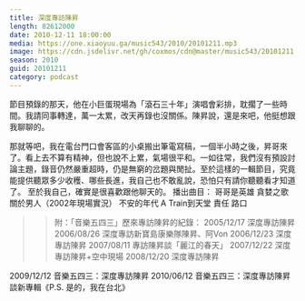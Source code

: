 ```yaml
---
title: 深度專訪陳昇
length: 82612000
date: 2010-12-11 18:00:00
media: https://one.xiaoyuu.ga/music543/2010/20101211.mp3
image: https://cdn.jsdelivr.net/gh/coxmos/cdn@master/music543/20101211.jpg
season: 2010
guid: 20101211
category: podcast
---
```


節目預錄的那天，他在小巨蛋現場為「滾石三十年」演唱會彩排，耽擱了一些時間。我請同事轉達，萬一太累，改天再錄也沒關係。陳昇說，還是來吧，他挺想跟我聊聊的。

那就等吧，我在電台門口會客區的小桌搬出筆電寫稿，一個半小時之後，昇哥來了。看上去不算有精神，但也說不上累，氣場很平和。一如往常，我們沒有預設討論主題，錄音仍然嚴重超時，仍是無窮的岔題與閒扯。至於這樣的一輯節目，究竟能提供聽眾多少收穫、哪些長進，我自己也不敢亂說，恐怕只有請你聽聽看才知道了。
至於我自己，確實是很喜歡跟他聊天的。
播出曲目：
哥哥是英雄
貪婪之歌
關於男人（2002年現場實況）
不安的年代
A Train到天堂
責任
路口
>> 附：「音樂五四三」歷來專訪陳昇的紀錄：
2005/12/17 深度專訪陳昇
2006/08/26 深度專訪新寶島康樂隊陳昇、阿Von
2006/12/23 深度專訪陳昇
2007/08/11 專訪陳昇談「麗江的春天」
2007/12/22 深度專訪陳昇+空中現場
2008/12/20 深度專訪陳昇

2009/12/12 音樂五四三：深度專訪陳昇
2010/06/12 音樂五四三：深度專訪陳昇談新專輯《P.S. 是的，我在台北》
